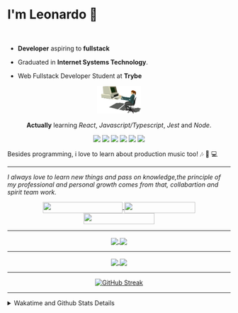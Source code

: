 # I'm Leonardo 🌈
<p align="center">
<img src="https://upload.wikimedia.org/wikipedia/en/thumb/0/05/Flag_of_Brazil.svg/1200px-Flag_of_Brazil.svg.png" width=20 height=15 / >
<img src="https://upload.wikimedia.org/wikipedia/commons/2/2b/Bandeira_do_estado_de_S%C3%A3o_Paulo.svg" width=20 height=15 / >
</p>

- <b>Developer</b> aspiring to <b>fullstack</b>

- Graduated in <b>Internet Systems Technology</b>.

- Web Fullstack Developer Student at <b>Trybe</b>

<div align="center">

<img src="./img/computer.gif" width="100px">

**Actually** learning _React_, _Javascript/Typescript_, _Jest_ and  _Node_. 

</div>
       
<p align="center">
<img src="https://badges.aleen42.com/src/react.svg">
<img src="https://badges.aleen42.com/src/redux.svg"> 
<img src="https://badges.aleen42.com/src/javascript.svg">
<img src="https://badges.aleen42.com/src/typescript.svg">
<img src="https://badges.aleen42.com/src/jest_1.svg">
<img src="https://badges.aleen42.com/src/node.svg">
<br>
</p>

Besides programming, i love to learn about production music too! :notes: :musical_keyboard: :computer:

* * *

<i>I always love to learn new things and pass on knowledge,the principle of my professional and personal growth comes from that, collabartion and spirit team work.</i><br>

<div align="center">
       
<a href="https://www.linkedin.com/in/lcds90/">
  <img align="center" src="https://img.shields.io/static/v1?logo=linkedin&label=linkedin&message=lcds90&color=blue&style=for-the-badge" height=25 width=180/>
</a>
<a href="http://lcds.me">
  <img align="center" src="https://img.shields.io/static/v1?&label=Portflio&message=site&color=green&style=for-the-badge" height=25 width=160/>
</a>
<a href="mailto:lcds90@gmail.com">
  <img align="center" src="https://img.shields.io/static/v1?&logo=gmail&label=Send&message=Email&color=red&style=for-the-badge" height=25 width=160/>
</a>
       
</div>

* * *

<div align="center">
<a href="https://wakatime.com/@lcds90">
  <img align="center" src="https://github-readme-stats.vercel.app/api/top-langs/?username=lcds90&langs_count=10&theme=gruvbox&layout=compact&include_all_commits=true" width="400px"/>
</a>
<a href="https://wakatime.com/@lcds90">
  <img align="center" width="400px" src="https://github-readme-stats.vercel.app/api?username=lcds90&count_private=true&theme=gruvbox"/>
</a>
</div>

* * *

<div align="center">
 <a href="https://wakatime.com/@lcds90">
  <img align="center" width="400px" src="https://github-readme-stats.vercel.app/api/wakatime?username=lcds90&theme=gruvbox&layout=compact"/>
</a>
  <img align="center" width="400px" src="https://github-profile-trophy.vercel.app/?username=lcds90&row=2&column=3&theme=gruvbox"/>

* * *

[![GitHub Streak](https://github-readme-streak-stats.herokuapp.com/?user=lcds90&theme=dark)](https://git.io/streak-stats)

</div>


* * *
       
<details>
       <summary>Wakatime and Github Stats Details</summary>
       <div align="justify">
              
<!--START_SECTION:waka-->
![Profile Views](http://img.shields.io/badge/Profile%20Views-54-blue)

**🐱 My GitHub Data** 

> 🏆 1,034 Contributions in the Year 2021
 > 
> 📦 555.4 kB Used in GitHub's Storage 
 > 
> 🚫 Not Opted to Hire
 > 
> 📜 63 Public Repositories 
 > 
> 🔑 39 Private Repositories  
 > 
**I'm a Night 🦉** 

```text
🌞 Morning    96 commits     ████░░░░░░░░░░░░░░░░░░░░░   17.58% 
🌆 Daytime    165 commits    ███████░░░░░░░░░░░░░░░░░░   30.22% 
🌃 Evening    179 commits    ████████░░░░░░░░░░░░░░░░░   32.78% 
🌙 Night      106 commits    ████░░░░░░░░░░░░░░░░░░░░░   19.41%

```
📅 **I'm Most Productive on Monday** 

```text
Monday       102 commits    ████░░░░░░░░░░░░░░░░░░░░░   18.68% 
Tuesday      87 commits     ████░░░░░░░░░░░░░░░░░░░░░   15.93% 
Wednesday    61 commits     ██░░░░░░░░░░░░░░░░░░░░░░░   11.17% 
Thursday     45 commits     ██░░░░░░░░░░░░░░░░░░░░░░░   8.24% 
Friday       91 commits     ████░░░░░░░░░░░░░░░░░░░░░   16.67% 
Saturday     76 commits     ███░░░░░░░░░░░░░░░░░░░░░░   13.92% 
Sunday       84 commits     ███░░░░░░░░░░░░░░░░░░░░░░   15.38%

```


📊 **This Week I Spent My Time On** 

```text
⌚︎ Time Zone: America/Sao_Paulo

💬 Programming Languages: 
Markdown                 3 hrs 24 mins       █████████████░░░░░░░░░░░░   51.75% 
CSS                      1 hr 9 mins         ████░░░░░░░░░░░░░░░░░░░░░   17.57% 
HTML                     1 hr 6 mins         ████░░░░░░░░░░░░░░░░░░░░░   16.78% 
SQL                      32 mins             ██░░░░░░░░░░░░░░░░░░░░░░░   8.19% 
JSX                      20 mins             █░░░░░░░░░░░░░░░░░░░░░░░░   5.08%

🔥 Editors: 
VS Code                  6 hrs 35 mins       █████████████████████████   100.0%

🐱‍💻 Projects: 
grid-trybe               2 hrs 38 mins       ██████████░░░░░░░░░░░░░░░   39.92% 
work-extension           1 hr 19 mins        █████░░░░░░░░░░░░░░░░░░░░   20.16% 
app-ideas                1 hr 13 mins        ████░░░░░░░░░░░░░░░░░░░░░   18.52% 
trybe-course             58 mins             ███░░░░░░░░░░░░░░░░░░░░░░   14.88% 
Unknown Project          22 mins             █░░░░░░░░░░░░░░░░░░░░░░░░   5.75%

💻 Operating System: 
Linux                    6 hrs 35 mins       █████████████████████████   100.0%

```

**I Mostly Code in JavaScript** 

```text
JavaScript               39 repos            ██████████░░░░░░░░░░░░░░░   43.33% 
HTML                     15 repos            ████░░░░░░░░░░░░░░░░░░░░░   16.67% 
TypeScript               14 repos            ████░░░░░░░░░░░░░░░░░░░░░   15.56% 
CSS                      6 repos             █░░░░░░░░░░░░░░░░░░░░░░░░   6.67% 
PHP                      5 repos             █░░░░░░░░░░░░░░░░░░░░░░░░   5.56%

```


**Timeline**

![Chart not found](https://raw.githubusercontent.com/lcds90/lcds90/main/charts/bar_graph.png) 


 Last Updated on 03/11/2021
<!--END_SECTION:waka-->
              
              
   </div>
</details>
       
       
</div>
